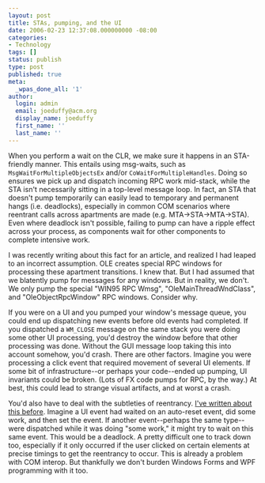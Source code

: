 ```yaml
---
layout: post
title: STAs, pumping, and the UI
date: 2006-02-23 12:37:08.000000000 -08:00
categories:
- Technology
tags: []
status: publish
type: post
published: true
meta:
  _wpas_done_all: '1'
author:
  login: admin
  email: joeduffy@acm.org
  display_name: joeduffy
  first_name: ''
  last_name: ''
---
```

When you perform a wait on the CLR, we make sure it happens in an STA-friendly
manner. This entails using msg-waits, such as `MsgWaitForMultipleObjectsEx`
and/or `CoWaitForMultipleHandles`. Doing so ensures we pick up and dispatch
incoming RPC work mid-stack, while the STA isn't necessarily sitting in a
top-level message loop. In fact, an STA that doesn't pump temporarily can
easily lead to temporary and permanent hangs (i.e. deadlocks), especially in
common COM scenarios where reentrant calls across apartments are made (e.g.
MTA->STA->MTA->STA). Even where deadlock isn't possible, failing to pump can
have a ripple effect across your process, as components wait for other
components to complete intensive work.

I was recently writing about this fact for an article, and realized I had
leaped to an incorrect assumption. OLE creates special RPC windows for
processing these apartment transitions. I knew that. But I had assumed that we
blatently pump for messages for any windows. But in reality, we don't. We only
pump the special "WIN95 RPC Wmsg", "OleMainThreadWndClass", and
"OleObjectRpcWindow" RPC windows. Consider why.

If you were on a UI and you pumped your window's message queue, you could end
up dispatching new events before old events had completed. If you dispatched a
`WM_CLOSE` message on the same stack you were doing some other UI processing,
you'd destroy the window before that other processing was done. Without the GUI
message loop taking this into account somehow, you'd crash. There are other
factors. Imagine you were processing a click event that required movement of
several UI elements. If some bit of infrastructure--or perhaps your code--ended
up pumping, UI invariants could be broken. (Lots of FX code pumps for RPC, by
the way.) At best, this could lead to strange visual artifacts, and at worst a
crash.

You'd also have to deal with the subtleties of reentrancy. [I've written about
this
before](http://www.bluebytesoftware.com/blog/PermaLink.aspx?guid=1ca19b0e-ef5b-4efc-b614-48d8c913efb9).
Imagine a UI event had waited on an auto-reset event, did some work, and then
set the event. If another event--perhaps the same type--were dispatched while
it was doing "some work," it might try to wait on this same event. This would
be a deadlock. A pretty difficult one to track down too, especially if it only
occurred if the user clicked on certain elements at precise timings to get the
reentrancy to occur. This is already a problem with COM interop. But thankfully
we don't burden Windows Forms and WPF programming with it too.

